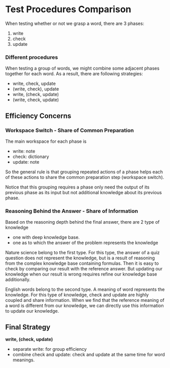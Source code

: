 #  Test Procedures Comparison

When testing whether or not we grasp a word, there are 3 phases:
1. write
2. check
3. update

### Different procedures

When testing a group of words, we might combine some adjacent phases together for each word. As a result, there are following strategies:
- write, check, update
- (write, check), update
- write, (check, update)
- (write, check, update)

## Efficiency Concerns

### Workspace Switch - Share of Common Preparation

The main workspace for each phase is
- write: note
- check: dictionary
- update: note

So the general rule is that grouping repeated actions of a phase helps each of these actions to share the common preparation step (workspace switch). 

Notice that this grouping requires a phase only need the output of its previous phase as its input but not additional knowledge about its previous phase.  

### Reasoning Behind the Answer - Share of Information

Based on the reasoning depth behind the final answer, there are 2 type of knowledge
- one with deep knowledge base.
- one as to which the answer of the problem represents the knowledge 

Nature science belong to the first type. For this type, the answer of a quiz question does not represent the knowledge, but is a result of reasoning from the complex knowledge base containing formulas. Then it is easy to check by comparing our result with the reference answer. But updating our knowledge when our result is wrong requires refine our knowledge base additionally. 

English words belong to the second type. A meaning of word represents the knowledge. For this type of knowledge, check and update are highly coupled and share information. When we find that the reference meaning of a word is different from our knowledge, we can directly use this information to update our knowledge.

## Final Strategy

**write, (check, update)**

- separate write: for group efficiency
- combine check and update: check and update at the same time for word meanings.